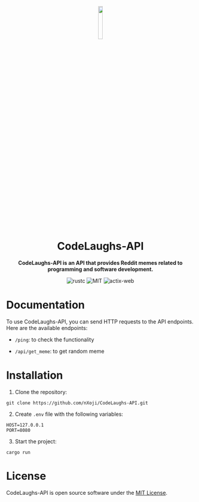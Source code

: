<div align="center">
  <img src="https://rustacean.net/assets/rustacean-orig-noshadow.png" width="15%">
  <h1>CodeLaughs-API</h1>
  <p>
    <strong>CodeLaughs-API is an API that provides Reddit memes related to programming and software development.</strong>
  </p>
  <p>
  
![rustc](https://img.shields.io/badge/rustc-1.64+-ab6000.svg)
![MIT](https://img.shields.io/badge/license-MIT-blue)
![actix-web](https://img.shields.io/badge/framework-Actix%20Web-yellowgreen)

  </p>
</div>

# Documentation
To use CodeLaughs-API, you can send HTTP requests to the API endpoints. Here are the available endpoints:
- `/ping`: to check the functionality
* `/api/get_meme`: to get random meme

# Installation
1. Clone the repository:
```
git clone https://github.com/nXoji/CodeLaughs-API.git
```
2. Create `.env` file with the following variables:
```
HOST=127.0.0.1
PORT=8080
```
3. Start the project:
```
cargo run
```

# License
CodeLaughs-API is open source software under the [MIT License](https://opensource.org/license/mit/).

